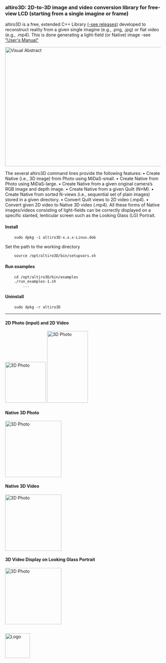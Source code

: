### altiro3D: 2D-to-3D image and video conversion library for free-view LCD (starting from a single imagine or frame)

altiro3D is a free, extended C++ Library [(-see releases)](https://github.com/canessae/altiro3D/releases/) developed to reconstruct reality from a given single imagine (e.g., .png, .jpg) or flat video (e.g., .mp4). This is done generating a
light-field (or Native) image -see ["User's Manual"](https://github.com/canessae/altiro3D/blob/main/altiro3D-UserManual-v2.pdf)

<picture>
  <img alt="Visual Abstract" src="https://user-images.githubusercontent.com/84878752/230509598-98cba7fb-59fc-4129-b569-0f15221348ec.png" width="683" height="385">
</picture>

The several altiro3D command lines provide the following features:
• Create Native (i.e., 3D image) from Photo using MiDaS-small.
• Create Native from Photo using MiDaS-large.
• Create Native from a given original camera’s RGB image and depth image.
• Create Native from a given Quilt (N×M).
• Create Native from sorted N-views (i.e., sequential set of plain images) stored
in a given directory.
• Convert Quilt views to 2D video (.mp4).
• Convert given 2D video to Native 3D video (.mp4).
All these forms of Native images/videos consisting of light-fields can be correctly
displayed on a specific slanted, lenticular screen such as the Looking Glass (LG) Portrait.


#### Install

		sudo dpkg -i altiro3D-x.x.x-Linux.deb

Set the path to the working directory

		source /opt/altiro3D/bin/setupvars.sh

#### Run examples
		cd /opt/altiro3D/bin/examples
		./run_examples-1.sh 
			...

#### Uninstall

		sudo dpkg -r altiro3D

-------------------------------------------------
#### 2D Photo (input) and 2D Video

<picture>
  <img alt="3D Photo" src="https://user-images.githubusercontent.com/84878752/226052585-650fcb74-323f-491d-84d1-9f771430f069.jpg" width="132">
</picture>
<picture>
  <img alt="3D Photo" src="https://user-images.githubusercontent.com/84878752/226045600-1ccf40d2-79ad-4755-b818-ee9b7748bcf1.gif" width="132" height="232">
</picture>

#### Native 3D Photo

<picture>
  <img alt="3D Photo" src="https://user-images.githubusercontent.com/84878752/226053973-53c25d4a-4bfc-4b2f-a2a0-85cabfae1229.png" width="182">
</picture>

#### Native 3D Video

<picture>
  <img alt="3D Photo" src="https://user-images.githubusercontent.com/84878752/226071241-cadf9821-43be-4db9-badc-709ce0aec0b1.gif" width="182">
</picture>

#### 3D Video Display on Looking Glass Portrait

<picture>
  <img alt="3D Photo" src="https://user-images.githubusercontent.com/84878752/226109704-924bf271-ca22-4e3f-ac9d-0c8af370f1d4.gif" width="182">
</picture>

##

<picture>
  <img alt="Logo" src="https://user-images.githubusercontent.com/84878752/224785497-60c3ef3c-f341-4485-8194-dcfae28c8bd3.png" width="80">
</picture>
